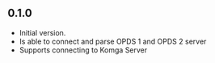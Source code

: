 ## 0.1.0

- Initial version.
- Is able to connect and parse OPDS 1 and OPDS 2 server
- Supports connecting to Komga Server
